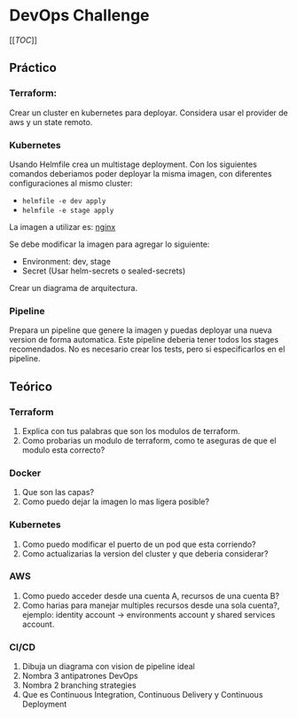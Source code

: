 # DevOps Challenge

[[_TOC_]]

## Práctico 
### Terraform:
Crear un cluster en kubernetes para deployar. Considera usar el provider de aws y un state remoto.

### Kubernetes
Usando Helmfile crea un multistage deployment. Con los siguientes comandos deberiamos poder deployar la misma imagen, con diferentes configuraciones al mismo cluster:
* `helmfile -e dev apply`
* `helmfile -e stage apply`

La imagen a utilizar es: [nginx](​https://hub.docker.com/r/nginxdemos/hello/)

Se debe modificar la imagen para agregar lo siguiente:
* Environment: dev, stage
* Secret (Usar helm-secrets o sealed-secrets)

Crear un diagrama de arquitectura.

### Pipeline
Prepara un pipeline que genere la imagen y puedas deployar una nueva version de forma automatica.
Este pipeline deberia tener todos los stages recomendados. No es necesario crear los tests, pero si especificarlos en el pipeline.

## Teórico

### Terraform

1. Explica con tus palabras que son los modulos de terraform.
2. Como probarias un modulo de terraform, como te aseguras de que el modulo esta correcto?


### Docker

1. Que son las capas?
2. Como puedo dejar la imagen lo mas ligera posible?

### Kubernetes

1. Como puedo modificar el puerto de un pod que esta corriendo?
2. Como actualizarias la version del cluster y que deberia considerar?

### AWS

1. Como puedo acceder desde una cuenta A, recursos de una cuenta B?
2. Como harias para manejar multiples recursos desde una sola cuenta?, ejemplo: identity account -> environments account y shared services account.

### CI/CD

1. Dibuja un diagrama con vision de pipeline ideal
2. Nombra 3 antipatrones DevOps
3. Nombra 2 branching strategies
4. Que es Continuous Integration, Continuous Delivery y Continuous Deployment
